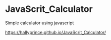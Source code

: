 # JavaScrit_Calculator
Simple calculator using javascript

https://hallyprince.github.io/JavaScrit_Calculator/
